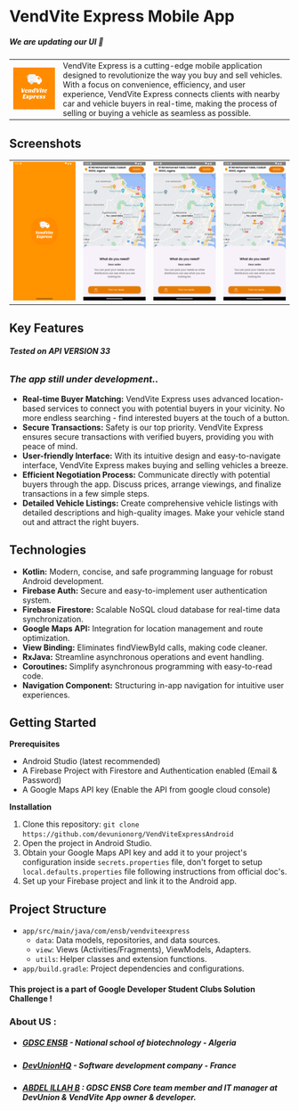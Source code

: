 # VendVite Express Mobile App

##### We are updating our UI 💫

<table>
  <tr>
    <td><img src="app/src/main/ic_launcher-playstore.png" alt="Logo"></td>
    <td>VendVite Express is a cutting-edge mobile application designed to revolutionize the way you buy and sell vehicles. With a focus on convenience, efficiency, and user experience, VendVite Express connects clients with nearby car and vehicle buyers in real-time, making the process of selling or buying a vehicle as seamless as possible.</td>
  </tr>
</table>

## Screenshots

<table>
  <tr>
    <td align="center">
      <img src="screenshots/screenshot1.png" width="200" alt="Screenshot 1">
    </td>
    <td align="center">
      <img src="screenshots/screenshot2.png" width="200" alt="Screenshot 2">
    </td>
    <td align="center">
      <img src="screenshots/screenshot3.png" width="200" alt="Screenshot 3">
    </td>
    <td align="center">
      <img src="screenshots/screenshot4.png" width="200" alt="Screenshot 4">
    </td>
  </tr>
</table>

## Key Features

###### **Tested on API VERSION 33**

### _The app still under development.._

* **Real-time Buyer Matching:** VendVite Express uses advanced location-based services to connect you with potential buyers in your vicinity. No more endless searching - find interested buyers at the touch of a button.
* **Secure Transactions:** Safety is our top priority. VendVite Express ensures secure transactions with verified buyers, providing you with peace of mind.
* **User-friendly Interface:** With its intuitive design and easy-to-navigate interface, VendVite Express makes buying and selling vehicles a breeze.
* **Efficient Negotiation Process:** Communicate directly with potential buyers through the app. Discuss prices, arrange viewings, and finalize transactions in a few simple steps.
* **Detailed Vehicle Listings:** Create comprehensive vehicle listings with detailed descriptions and high-quality images. Make your vehicle stand out and attract the right buyers.

## Technologies

* **Kotlin:** Modern, concise, and safe programming language for robust Android development.
* **Firebase Auth:** Secure and easy-to-implement user authentication system.
* **Firebase Firestore:**  Scalable NoSQL cloud database for real-time data synchronization.
* **Google Maps API:** Integration for location management and route optimization.
* **View Binding:** Eliminates findViewById calls, making code cleaner.
* **RxJava:** Streamline asynchronous operations and event handling.
* **Coroutines:** Simplify asynchronous programming with easy-to-read code.
* **Navigation Component:** Structuring in-app navigation for intuitive user experiences.

## Getting Started

**Prerequisites**

* Android Studio (latest recommended)
* A Firebase Project with Firestore and Authentication enabled (Email & Password)
* A Google Maps API key (Enable the API from google cloud console)

**Installation**

1. Clone this repository: `git clone https://github.com/devunionorg/VendViteExpressAndroid`
2. Open the project in Android Studio.
3. Obtain your Google Maps API key and add it to your project's configuration inside `secrets.properties` file, don't forget to setup `local.defaults.properties` file following instructions from official doc's.
4. Set up your Firebase project and link it to the Android app.

## Project Structure

* `app/src/main/java/com/ensb/vendviteexpress`
    * `data`: Data models, repositories, and data sources.
    * `view`: Views (Activities/Fragments), ViewModels, Adapters.
    * `utils`: Helper classes and extension functions.
* `app/build.gradle`: Project dependencies and configurations.

#### This project is a part of Google Developer Student Clubs Solution Challenge !

### About US :
* ##### [GDSC ENSB](https://github.com/gdsc-ensb) - National school of biotechnology - Algeria
* ##### [DevUnionHQ](https://github.com/devunionorg) - Software development company - France
* ##### [ABDEL ILLAH B](https://github.com/abdelillahbel) : GDSC ENSB Core team member and IT manager at DevUnion & VendVite App owner & developer.